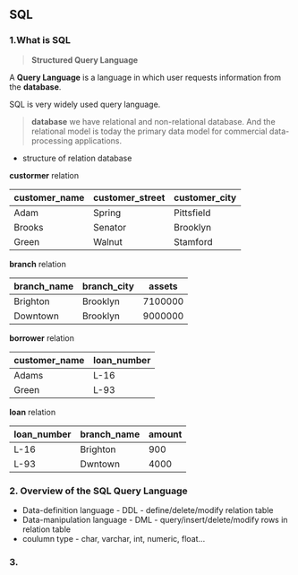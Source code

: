 ## SQL 

### 1.What is SQL  

> **Structured Query Language**

A **Query Language** is a language in which user requests information from the **database**.

SQL is very widely used query language.

> **database**
we have relational and non-relational database. And the relational model is today the primary data model for commercial data-processing applications.

* structure of relation database

**custormer** relation

customer_name|customer_street|customer_city
--|--|--
Adam|Spring|Pittsfield
Brooks|Senator|Brooklyn
Green|Walnut|Stamford

**branch** relation

branch_name|branch_city|assets
--|--|--
Brighton|Brooklyn|7100000
Downtown|Brooklyn|9000000

**borrower** relation

customer_name|loan_number
--|--
Adams|L-16
Green|L-93

**loan** relation

loan_number|branch_name|amount
--|--|--
L-16|Brighton|900
L-93|Dwntown|4000

### 2. Overview of the SQL Query Language

* Data-definition language - DDL - define/delete/modify relation table
* Data-manipulation language - DML - query/insert/delete/modify rows in relation table
* coulumn type - char, varchar, int, numeric, float...

### 3. 
